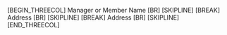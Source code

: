 [BEGIN_THREECOL]
Manager or Member Name [BR] [SKIPLINE]
[BREAK]
Address [BR] [SKIPLINE]
[BREAK]
Address [BR] [SKIPLINE]
[END_THREECOL] 